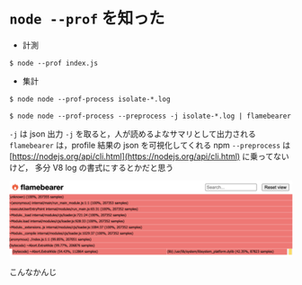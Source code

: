 # `node --prof` を知った

- 計測

```
$ node --prof index.js
```

- 集計

```
$ node node --prof-process isolate-*.log
```

```
$ node node --prof-process --preprocess -j isolate-*.log | flamebearer
```

`-j` は json 出力
`-j` を取ると，人が読めるよなサマリとして出力される
`flamebearer` は，profile 結果の json を可視化してくれる npm
`--preprocess` は [https://nodejs.org/api/cli.html](https://nodejs.org/api/cli.html) に乗ってないけど，
多分 V8 log の書式にするとかだと思う

![](./1.png)

こんなかんじ



